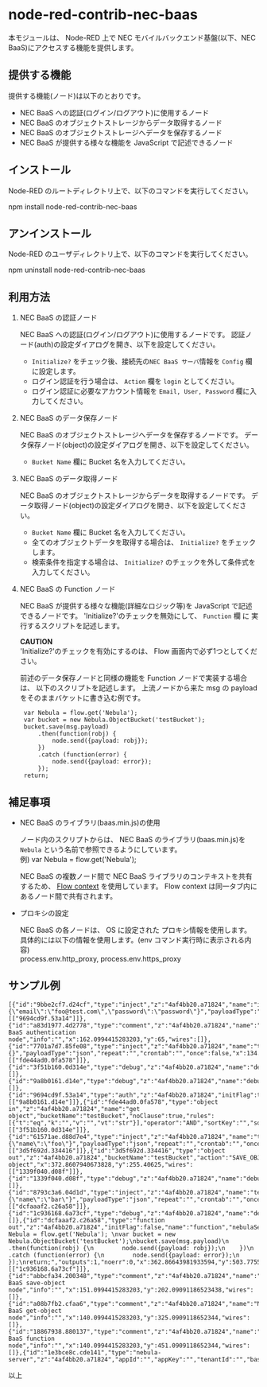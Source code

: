 node-red-contrib-nec-baas 
===============

本モジュールは、 Node-RED 上で NEC モバイルバックエンド基盤(以下、NEC BaaS)にアクセスする機能を提供します。

提供する機能
------------

提供する機能(ノード)は以下のとおりです。
* NEC BaaS への認証(ログイン/ログアウト)に使用するノード
* NEC BaaS のオブジェクトストレージからデータ取得するノード
* NEC BaaS のオブジェクトストレージへデータを保存するノード
* NEC BaaS が提供する様々な機能を JavaScript で記述できるノード

インストール
------------

Node-RED のルートディレクトリ上で、以下のコマンドを実行してください。

npm install node-red-contrib-nec-baas

アンインストール
------------

Node-RED のユーザディレクトリ上で、以下のコマンドを実行してください。

npm uninstall node-red-contrib-nec-baas

利用方法
--------

1. NEC BaaS の認証ノード

    NEC BaaS への認証(ログイン/ログアウト)に使用するノードです。
    認証ノード(auth)の設定ダイアログを開き、以下を設定してください。  
    * `Initialize?` をチェック後、接続先の`NEC BaaS サーバ`情報を `Config` 欄に設定します。
    * ログイン認証を行う場合は、 `Action` 欄を `login` としてください。
    * ログイン認証に必要なアカウント情報を `Email, User, Password` 欄に入力してください。
   
2. NEC BaaS のデータ保存ノード

    NEC BaaS のオブジェクトストレージへデータを保存するノードです。
    データ保存ノード(object)の設定ダイアログを開き、以下を設定してください。  
    * `Bucket Name` 欄に Bucket 名を入力してください。

3. NEC BaaS のデータ取得ノード

    NEC BaaS のオブジェクトストレージからデータを取得するノードです。
    データ取得ノード(object)の設定ダイアログを開き、以下を設定してください。  
    * `Bucket Name` 欄に Bucket 名を入力してください。
    * 全てのオブジェクトデータを取得する場合は、 `Initialize?` をチェックします。
    * 検索条件を指定する場合は、 `Initialize?` のチェックを外して条件式を入力してください。
　　　
4. NEC BaaS の Function ノード

    NEC BaaS が提供する様々な機能(詳細なロジック等)を JavaScript で記述できるノードです。
    'Initialize?'のチェックを無効にして、 `Function` 欄 に 実行するスクリプトを記述します。
   
    **CAUTION**  
    'Initialize?'のチェックを有効にするのは、 Flow 画面内で必ず1つとしてください。

    前述のデータ保存ノードと同様の機能を Function ノードで実装する場合は、
    以下のスクリプトを記述します。
    上流ノードから来た msg の payload をそのままバケットに書き込む例です。

        var Nebula = flow.get('Nebula'); 
        var bucket = new Nebula.ObjectBucket('testBucket');
        bucket.save(msg.payload)
            .then(function(robj) {
                node.send({payload: robj});
            })
            .catch (function(error) {
                node.send({payload: error});
            });
        return;  

補足事項
--------

* NEC BaaS のライブラリ(baas.min.js)の使用

   ノード内のスクリプトからは、 NEC BaaS のライブラリ(baas.min.js)を `Nebula` という名前で参照できるようにしています。  
   例) var Nebula = flow.get('Nebula');   

   NEC BaaS の複数ノード間で NEC BaaS ライブラリのコンテキストを共有するため、
   [Flow context](http://nodered.org/docs/creating-nodes/context) を使用しています。
   Flow context は同一タブ内にあるノード間で共有されます。


* プロキシの設定

    NEC BaaS の各ノードは、 OS に設定された プロキシ情報を使用します。  
    具体的には以下の情報を使用します。(env コマンド実行時に表示される内容)  
      process.env.http_proxy, process.env.https_proxy  

サンプル例
--------
``` 
[{"id":"9bbe2cf7.d24cf","type":"inject","z":"4af4bb20.a71824","name":"input","topic":"","payload":"{\"email\":\"foo@test.com\",\"password\":\"password\"}","payloadType":"json","repeat":"","crontab":"","once":false,"x":134.0994415283203,"y":122,"wires":[["9694cd9f.53a14"]]},{"id":"a83d1977.4d2778","type":"comment","z":"4af4bb20.a71824","name":"NEC BaaS authentication node","info":"","x":162.0994415283203,"y":65,"wires":[]},{"id":"7701a7d7.85fe08","type":"inject","z":"4af4bb20.a71824","name":"test","topic":"","payload":"{}","payloadType":"json","repeat":"","crontab":"","once":false,"x":134.0994415283203,"y":378,"wires":[["fde44ad0.0fa578"]]},{"id":"3f51b160.0d314e","type":"debug","z":"4af4bb20.a71824","name":"debug","active":true,"console":"false","complete":"true","x":603.0994415283203,"y":378,"wires":[]},{"id":"9a8b0161.d14e","type":"debug","z":"4af4bb20.a71824","name":"debug","active":true,"console":"false","complete":"true","x":604.0994415283203,"y":123,"wires":[]},{"id":"9694cd9f.53a14","type":"auth","z":"4af4bb20.a71824","initFlag":true,"name":"auth","nebulaServer":"1e3bce8c.cde141","action":"LOGIN","email":"","userName":"","password":"","x":353.8693084716797,"y":122.95170593261719,"wires":[["9a8b0161.d14e"]]},{"id":"fde44ad0.0fa578","type":"object in","z":"4af4bb20.a71824","name":"get object","bucketName":"testBucket","noClause":true,"rules":[{"t":"eq","k":"","v":"","vt":"str"}],"operator":"AND","sortKey":"","sortType":"ASC","projection":"","x":362.8693084716797,"y":377.5909118652344,"wires":[["3f51b160.0d314e"]]},{"id":"61571ae.d88d7e4","type":"inject","z":"4af4bb20.a71824","name":"test","topic":"","payload":"{\"name\":\"foo\"}","payloadType":"json","repeat":"","crontab":"","once":false,"x":134.0994415283203,"y":255.09091186523438,"wires":[["3d5f692d.334416"]]},{"id":"3d5f692d.334416","type":"object out","z":"4af4bb20.a71824","bucketName":"testBucket","action":"SAVE_OBJECT","createBucket":false,"name":"save object","x":372.8607940673828,"y":255.40625,"wires":[["1339f040.d08f"]]},{"id":"1339f040.d08f","type":"debug","z":"4af4bb20.a71824","name":"debug","active":true,"console":"false","complete":"true","x":605.0994262695312,"y":255.09091186523438,"wires":[]},{"id":"8793c3a6.04d1d","type":"inject","z":"4af4bb20.a71824","name":"test","topic":"","payload":"{\"name\":\"bar\"}","payloadType":"json","repeat":"","crontab":"","once":false,"x":135.0994415283203,"y":504.0909118652344,"wires":[["dcfaaaf2.c26a58"]]},{"id":"1c936168.6a73cf","type":"debug","z":"4af4bb20.a71824","name":"debug","active":true,"console":"false","complete":"true","x":603.0994262695312,"y":503.0909118652344,"wires":[]},{"id":"dcfaaaf2.c26a58","type":"function out","z":"4af4bb20.a71824","initFlag":false,"name":"function","nebulaServer":"","func":"var Nebula = flow.get('Nebula'); \nvar bucket = new Nebula.ObjectBucket('testBucket');\nbucket.save(msg.payload)\n    .then(function(robj) {\n        node.send({payload: robj});\n    })\n    .catch (function(error) {\n        node.send({payload: error});\n    });\nreturn;","outputs":1,"noerr":0,"x":362.86643981933594,"y":503.7755432128906,"wires":[["1c936168.6a73cf"]]},{"id":"abbcfa34.200348","type":"comment","z":"4af4bb20.a71824","name":"NEC BaaS save-object node","info":"","x":151.0994415283203,"y":202.09091186523438,"wires":[]},{"id":"a08b7fb2.cfaa6","type":"comment","z":"4af4bb20.a71824","name":"NEC BaaS get-object node","info":"","x":140.0994415283203,"y":325.0909118652344,"wires":[]},{"id":"18867938.880137","type":"comment","z":"4af4bb20.a71824","name":"NEC BaaS function node","info":"","x":140.0994415283203,"y":451.0909118652344,"wires":[]},{"id":"1e3bce8c.cde141","type":"nebula-server","z":"4af4bb20.a71824","appId":"","appKey":"","tenantId":"","baseUri":""}]
```

以上

　　
　　
　　


